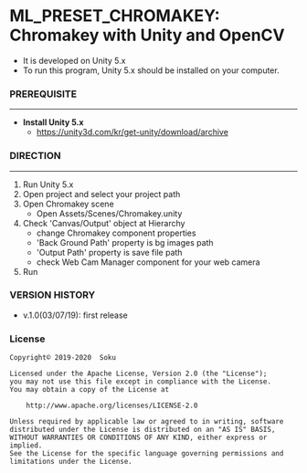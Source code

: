 # ML_PRESET_CHROMAKEY: Chromakey with Unity and OpenCV  

- It is developed on Unity 5.x
- To run this program, Unity 5.x should be installed on your computer.

### PREREQUISITE
---
- **Install Unity 5.x**
	- https://unity3d.com/kr/get-unity/download/archive


### DIRECTION
---

1. Run Unity 5.x
2. Open project and select your project path
3. Open Chromakey scene
	- Open Assets/Scenes/Chromakey.unity
4. Check 'Canvas/Output' object at Hierarchy
	- change Chromakey component properties
	- 'Back Ground Path' property is bg images path
	- 'Output Path' property is save file path
	- check Web Cam Manager component for your web camera
5. Run

### VERSION HISTORY
- v.1.0(03/07/19): first release

### License
```
Copyright© 2019-2020  Soku

Licensed under the Apache License, Version 2.0 (the "License");
you may not use this file except in compliance with the License.
You may obtain a copy of the License at

    http://www.apache.org/licenses/LICENSE-2.0

Unless required by applicable law or agreed to in writing, software
distributed under the License is distributed on an "AS IS" BASIS,
WITHOUT WARRANTIES OR CONDITIONS OF ANY KIND, either express or implied.
See the License for the specific language governing permissions and
limitations under the License.
```